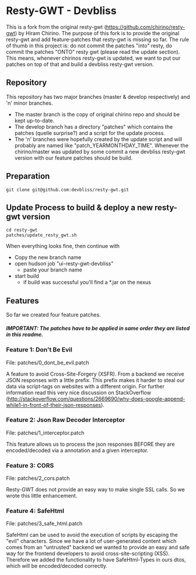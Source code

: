 # Resty-GWT - Devbliss

This is a fork from the original resty-gwt (https://github.com/chirino/resty-gwt) by Hiram Chirino.
The purpose of this fork is to provide the original resty-gwt and add feature-patches that resty-gwt is missing so far. The rule of thumb in this project is: do not commit the patches "into" resty, do commit the patches "ONTO" resty gwt (please read the update section). This means, whenever chirinos resty-gwt is updated, we want to put our patches on top of that and build a devbliss resty-gwt version. 


## Repository
This repository has two major branches (master & develop respectively) and 'n' minor branches.

 * The master branch is the copy of original chirino repo and should be kept up-to-date. 
 * The develop branch has a directory "patches" which contains the patches (quelle surprise?) and 
a script for the update process. 
 * The 'n' branches were hopefully created by the update script and will probably are named like "patch_YEARMONTHDAY_TIME". Whenever the chirino/master was updated by some commit a new devbliss resty-gwt version with our feature patches should be build.


## Preparation 
    git clone git@github.com:devbliss/resty-gwt.git

## Update Process to build & deploy a new resty-gwt version

    cd resty-gwt
    patches/update_resty_gwt.sh

When everything looks fine, then continue with

 * Copy the new branch name
 * open hudson job "ui-resty-gwt-devbliss"
   * paste your branch name
 * start build
   * if build was successful you'll find a *.jar on the nexus 


## Features
So far we created four feature patches. 

##### IMPORTANT: The patches have to be applied in same order they are listed in this readme.

### Feature 1: Don't Be Evil

File: patches/0\_dont\_be_evil.patch

A feature to avoid Cross-Site-Forgery (XSFR).
From a backend we receive JSON responses with a little prefix. This prefix makes it harder to steal our data via 
script-tags on websites with a different origin. 
For further information read this very nice discussion on StackOverflow 
(http://stackoverflow.com/questions/2669690/why-does-google-append-while1-in-front-of-their-json-responses).


### Feature 2: Json Raw Decoder Interceptor

File: patches/1\_interceptor.patch

This feature allows us to process the json responses BEFORE they are encoded/decoded via a annotation and a given interceptor.


### Feature 3: CORS

File: patches/2\_cors.patch

Resty-GWT does not provide an easy way to make single SSL calls. So we wrote this little enhancement.

### Feature 4: SafeHtml

File: patches/3\_safe_html.patch

SafeHtml can be used to avoid the execution of scripts by escaping the "evil" characters.
Since we have a lot of user-generated content which comes from an "untrusted" backend we wanted
to provide an easy and safe way for the frontend developers to avoid cross-site-scripting (XSS).
Therefore we added the functionality to have SafeHtml-Types in ours dtos, which will be encoded/decoded correctly.


